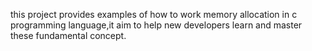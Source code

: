 this project provides examples of how to work memory allocation in c programming language,it aim to help new developers learn and master these fundamental concept.

